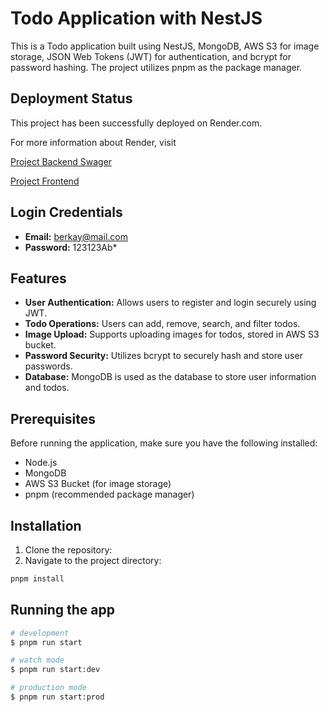 # Todo Application with NestJS

This is a Todo application built using NestJS, MongoDB, AWS S3 for image storage, JSON Web Tokens (JWT) for authentication, and bcrypt for password hashing. The project utilizes pnpm as the package manager.




## Deployment Status
This project has been successfully deployed on Render.com.

For more information about Render, visit 

[Project Backend Swager ](https://todos-api-m88q.onrender.com/api)

[Project Frontend](https://react-todo-app-nd02.onrender.com/)


## Login Credentials

- **Email:** berkay@mail.com
- **Password:** 123123Ab*


## Features

- **User Authentication:** Allows users to register and login securely using JWT.
- **Todo Operations:** Users can add, remove, search, and filter todos.
- **Image Upload:** Supports uploading images for todos, stored in AWS S3 bucket.
- **Password Security:** Utilizes bcrypt to securely hash and store user passwords.
- **Database:** MongoDB is used as the database to store user information and todos.

## Prerequisites

Before running the application, make sure you have the following installed:

- Node.js
- MongoDB
- AWS S3 Bucket (for image storage)
- pnpm (recommended package manager)

## Installation

1. Clone the repository:
2. Navigate to the project directory:

```bash
pnpm install
```


## Running the app

```bash
# development
$ pnpm run start

# watch mode
$ pnpm run start:dev

# production mode
$ pnpm run start:prod
```

